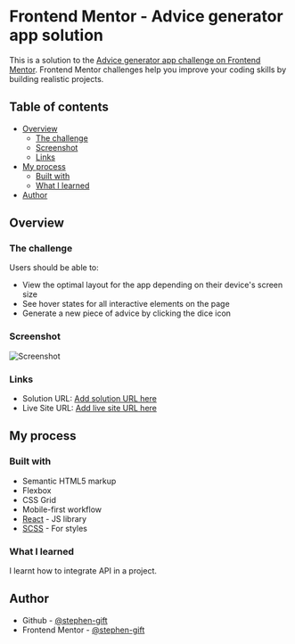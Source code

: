 # Frontend Mentor - Advice generator app solution

This is a solution to the [Advice generator app challenge on Frontend Mentor](https://www.frontendmentor.io/challenges/advice-generator-app-QdUG-13db). Frontend Mentor challenges help you improve your coding skills by building realistic projects.

## Table of contents

- [Overview](#overview)
  - [The challenge](#the-challenge)
  - [Screenshot](#screenshot)
  - [Links](#links)
- [My process](#my-process)
  - [Built with](#built-with)
  - [What I learned](#what-i-learned)
- [Author](#author)


## Overview

### The challenge

Users should be able to:

- View the optimal layout for the app depending on their device's screen size
- See hover states for all interactive elements on the page
- Generate a new piece of advice by clicking the dice icon

### Screenshot

![Screenshot](../../GitHub/advice-generator/src/Assets/images/Screenshot.png)

### Links

- Solution URL: [Add solution URL here](https://your-solution-url.com)
- Live Site URL: [Add live site URL here](https://stephen-gift-advice-generator.vercel.app/)

## My process

### Built with

- Semantic HTML5 markup
- Flexbox
- CSS Grid
- Mobile-first workflow
- [React](https://reactjs.org/) - JS library
- [SCSS](https://sass-lang.com/) - For styles

### What I learned

I learnt how to integrate API in a project.


## Author

- Github - [@stephen-gift](https://github.com/stephen-gift)
- Frontend Mentor - [@stephen-gift](https://www.frontendmentor.io/profile/stephen-gift)
